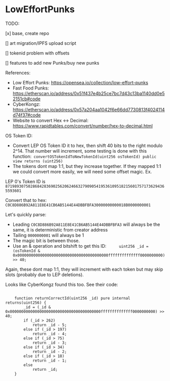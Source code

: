 # LowEffortPunks

TODO: 

[x] base, create repo

[] art migration/IPFS upload script

[] tokenid problem with offsets

[] features to add new Punks/buy new punks 


References:
- Low Effort Punks: https://opensea.io/collection/low-effort-punks
- Fast Food Punks: https://etherscan.io/address/0x51f437e4b25ce7bc7d43c13ba1140dd0e52151cb#code
- CyberKongz: https://etherscan.io/address/0x57a204aa1042f6e66dd7730813f4024114d74f37#code
- Website to convert Hex <-> Decimal: https://www.rapidtables.com/convert/number/hex-to-decimal.html

OS Token ID:
- Convert LEP OS Token ID it to hex, then shift 40 bits to the right modulo 2^14. That number will increment, some testing is done with this function:` convertOSTokenIdToNewTokenId(uint256 osTokenId) public view returns (uint256)`
- The tokens dont map 1:1, but they increase together. If they mapped 1:1 we could convert more easily, we will need some offset magic. 
Ex. 

LEP 0's Token ID is `87198930750286842836902562062466327909054195361095182156017571736294365593601`

Convert that to hex: `C0C8D886B92A811E8E41CB6AB5144E44DBBFBFA30000000000018B0000000001`

Let's quickly parse:
- Leading `C0C8D886B92A811E8E41CB6AB5144E44DBBFBFA3` will always be the same, it is deterministic from creator address
- Tailing `0000000001` will always be 1 
- The magic bit is between those. 
- Use an & operation and bitshift to get this ID: `		uint256 _id = (osTokenId & 0x0000000000000000000000000000000000000000ffffffffffffff0000000000) >> 40;`

Again, these dont map 1:1, they will increment with each token but may skip slots (probably due to LEP deletions). 


Looks like CyberKongz found this too. See their code:

```

	function returnCorrectId(uint256 _id) pure internal returns(uint256) {
		_id = (_id & 0x0000000000000000000000000000000000000000ffffffffffffff0000000000) >> 40;
		if (_id > 262)
			return _id - 5;
		else if (_id > 197)
			return _id - 4;
        else if (_id > 75)
            return _id - 3;
        else if (_id > 34)
            return _id - 2;
        else if (_id > 18)
            return _id - 1;
		else
			return _id;
	}
